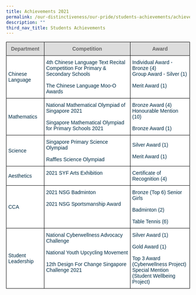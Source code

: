 ```yaml
---
title: Achievements 2021
permalink: /our-distinctiveness/our-pride/students-achievements/achievements-2021/
description: ""
third_nav_title: Students Achievements
---
```

<style type="text/css">
.tg  {border-collapse:collapse;border-spacing:0;}
.tg td{border-color:black;border-style:solid;border-width:1px;font-family:Arial, sans-serif;font-size:14px;
  overflow:hidden;padding:10px 5px;word-break:normal;}
.tg th{border-color:black;border-style:solid;border-width:1px;font-family:Arial, sans-serif;font-size:14px;
  font-weight:normal;overflow:hidden;padding:10px 5px;word-break:normal;}
.tg .tg-67ya{background-color:#FFF;color:#002D46;text-align:left;vertical-align:middle}
.tg .tg-feqv{background-color:#DDD;color:#666;font-weight:bold;text-align:center;vertical-align:middle}
.tg .tg-vd2a{background-color:#FFF;color:#002D46;text-align:left;vertical-align:top}
</style>
<table class="tg">
<thead>
  <tr>
    <th class="tg-feqv"><span style="color:#666;background-color:#DDD">Department</span></th>
    <th class="tg-feqv"><span style="color:#666;background-color:#DDD">Competition</span></th>
    <th class="tg-feqv"><span style="color:#666;background-color:#DDD">Award</span></th>
  </tr>
</thead>
<tbody>
  <tr>
    <td class="tg-67ya">Chinese Language </td>
    <td class="tg-vd2a"><span style="background-color:initial">4th Chinese Language Text Recital Competition For Primary &amp; Secondary Schools</span><br><br><span style="background-color:initial">The Chinese Language Moo-O Awards</span></td>
    <td class="tg-vd2a"><span style="background-color:initial">Individual Award - Bronze (4)</span><br><span style="background-color:initial">Group Award - Silver (1)</span><br><br><span style="background-color:initial">Merit Award (1)</span><br></td>
  </tr>
  <tr>
    <td class="tg-67ya">Mathematics</td>
    <td class="tg-vd2a"><span style="background-color:initial">National Mathematical Olympiad of Singapore 2021</span><br><br><span style="background-color:initial">Singapore Mathematical Olympiad for Primary Schools 2021</span></td>
    <td class="tg-vd2a"><span style="background-color:initial">Bronze Award (4)
			</span><br><span style="background-color:initial">Honourable Mention (10)</span><br><br><span style="background-color:initial">Bronze Award (1)</span><br></td>
  </tr>
  <tr>
    <td class="tg-67ya">Science </td>
    <td class="tg-67ya">Singapore Primary Science Olympiad<br><br>Raffles Science Olympiad<br></td>
    <td class="tg-67ya">Silver Award (1)<br><br>Merit Award (1)<br></td>
  </tr>
  <tr>
    <td class="tg-67ya">Aesthetics</td>
    <td class="tg-vd2a"><span style="background-color:initial">2021 SYF Arts Exhibition</span></td>
    <td class="tg-vd2a"><span style="background-color:initial">Certificate of Recognition (4)</span></td>
  </tr>
  <tr>
    <td class="tg-67ya">CCA</td>
    <td class="tg-vd2a"><span style="background-color:initial">2021 NSG Badminton</span><br><br><span style="background-color:initial">2021 NSG Sportsmanship Award</span><br></td>
    <td class="tg-vd2a"><span style="background-color:initial">Bronze (Top 6) Senior Girls</span><br><br><span style="background-color:initial">Badminton (2)</span><br><br><span style="background-color:initial">Table Tennis (6)</span><br></td>
  </tr>
  <tr>
    <td class="tg-67ya">Student Leadership</td>
    <td class="tg-vd2a"><span style="background-color:initial">National Cyberwellness Advocacy Challenge</span><br><br><span style="background-color:initial">National Youth Upcycling Movement</span><br><br><span style="background-color:initial">12th Design For Change Singapore Challenge 2021</span></td>
    <td class="tg-vd2a"><span style="background-color:initial">Silver Award (1)</span><br><br><span style="background-color:initial">Gold Award (1)</span><br><br><span style="background-color:initial">Top 3 Award (Cyberwellness Project)</span><br><span style="background-color:initial">Special Mention (Student Wellbeing Project)</span></td>
  </tr>
</tbody>
</table>